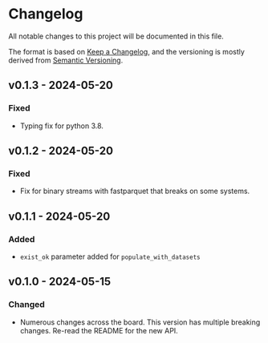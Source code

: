 # Changelog
All notable changes to this project will be documented in this file.

The format is based on [Keep a Changelog](https://keepachangelog.com/en/1.0.0/),
and the versioning is mostly derived from [Semantic Versioning](https://semver.org/spec/v2.0.0.html).

## v0.1.3 - 2024-05-20
### Fixed
- Typing fix for python 3.8.

## v0.1.2 - 2024-05-20
### Fixed
- Fix for binary streams with fastparquet that breaks on some systems.

## v0.1.1 - 2024-05-20
### Added
- `exist_ok` parameter added for `populate_with_datasets`

## v0.1.0 - 2024-05-15
### Changed
- Numerous changes across the board. This version has multiple breaking changes. Re-read the README for the new API.
